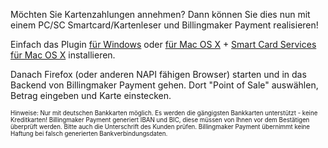 Möchten Sie Kartenzahlungen annehmen? Dann können Sie dies nun mit einem PC/SC Smartcard/Kartenleser und Billingmaker Payment realisieren!

Einfach das Plugin [für Windows](http://plugin.cardid.org/webcard.msi) oder [für Mac OS X](http://plugin.cardid.org/webcard.dmg) + [Smart Card Services für Mac OS X](http://smartcardservices.macosforge.org/) installieren. 

Danach Firefox (oder anderen NAPI fähigen Browser) starten und in das Backend von Billingmaker Payment gehen. Dort "Point of Sale" auswählen, Betrag eingeben und Karte einstecken.

<sup><sup>Hinweise: Nur mit deutschen Bankkarten möglich. Es werden die gängigsten Bankkarten unterstützt - keine Kreditkarten! Billingmaker Payment generiert IBAN und BIC, diese müssen von Ihnen vor dem Bestätigen überprüft werden. Bitte auch die Unterschrift des Kunden prüfen. Billingmaker Payment übernimmt keine Haftung bei falsch generierten Bankverbindungsdaten.</sup></sup>
